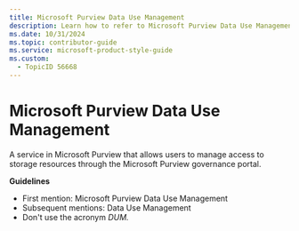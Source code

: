 ```yaml
---
title: Microsoft Purview Data Use Management
description: Learn how to refer to Microsoft Purview Data Use Management in your content.
ms.date: 10/31/2024
ms.topic: contributor-guide
ms.service: microsoft-product-style-guide
ms.custom:
  - TopicID 56668
---
```



# Microsoft Purview Data Use Management

A service in Microsoft Purview that allows users to manage access to storage resources through the Microsoft Purview governance portal.

**Guidelines**

- First mention: Microsoft Purview Data Use Management
- Subsequent mentions: Data Use Management
- Don't use the acronym *DUM.*

